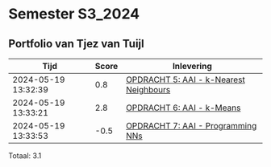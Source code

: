 # Semester S3_2024
## Portfolio van Tjez van Tuijl

|Tijd|Score|Inlevering|
|---|---|---|
|2024-05-19 13:32:39 |0.8|<a href="https://canvas.hu.nl//courses/39753/assignments/284176/submissions/220960">OPDRACHT 5: AAI - k-Nearest Neighbours</a>|
|2024-05-19 13:33:21 |2.8|<a href="https://canvas.hu.nl//courses/39753/assignments/284178/submissions/220960">OPDRACHT 6: AAI - k-Means</a>|
|2024-05-19 13:33:53 |-0.5|<a href="https://canvas.hu.nl//courses/39753/assignments/284177/submissions/220960">OPDRACHT 7: AAI - Programming NNs</a>|

Totaal: 3.1
